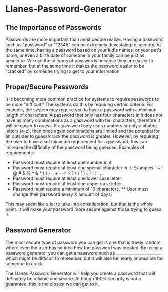 # Llanes-Password-Generator

## The Importance of Passwords

Passwords are more important than most people realize. Having a password such as "password" or "12345" can be extremely devestaing to security. At the same time, having a password based on your kid's names, or your pet's name, or even a birth date of someone in your family can be just as unsecure. We use these types of passwords because they are easier to remember, but at the same time it makes the password easier to be "cracked" by someone trying to get to your information.

## Proper/Secure Passwords

It is becoming more common practice for systems to require passwords to be more "difficult." The systems do this by requiring certain criteria. For example, the system may require you to have a password with a minimun length of characters. A password that only has four characters in it does not have as many combinations as a password with ten characters, therefore it will be easier to guess. If a password only uses numbers or only alphabet letters (a-z), then once again combinations are limited and the potential for an outsider to guess/crack the password is greater. However, by requiring the user to have a set minimum requirement for a password, this can increase the difficulty of the password being guessed.
  Examples of requirements:
  * Password must require at least one number in it.
  * Password must require at least one special character in it. Examples ` ~ ! @ # $ % ^ & * ( ) - _ + = < > ? / \ [ ] { } | : : , .  
  * Password must require at least one lower case letter.
  * Password must require at least one upper case letter.
  * Password must require a minimum of 10 characters.
  ** User must change their password every X amount of days.
  
This may seem like a lot to take into consideration, but that is the whole point. It will make your password more secure against those trying to guess it.

## Password Generator

The most secure type of password you can get is one that is truely random, where even the user has no idea how the password was created. By using a password generator you can get a password such as _______________________ which might be difficult to remember, but it will also be nearly impossible for someone to crack.

The Llanes Password Generator will help you create a password that will definately be reliable and secure. Although 100% security is not a guarantee, this is the closest we can get to it.




